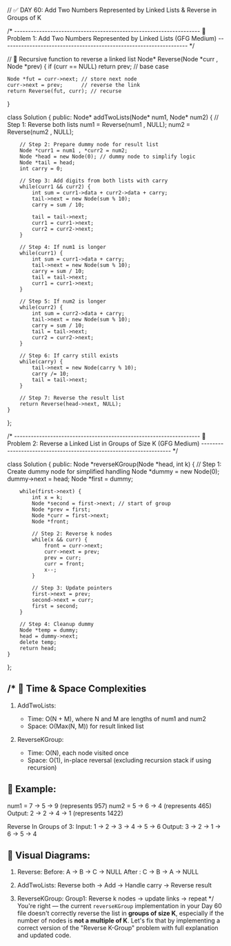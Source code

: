 // ✅ DAY 60: Add Two Numbers Represented by Linked Lists & Reverse in Groups of K

/* -------------------------------------------------------------------
   🧠 Problem 1: Add Two Numbers Represented by Linked Lists (GFG Medium)
   ------------------------------------------------------------------- */

// 🔁 Recursive function to reverse a linked list
Node* Reverse(Node *curr , Node *prev) {
    if (curr == NULL) return prev; // base case

    Node *fut = curr->next; // store next node
    curr->next = prev;      // reverse the link
    return Reverse(fut, curr); // recurse
}

class Solution {
  public:
    Node* addTwoLists(Node* num1, Node* num2) {
        // Step 1: Reverse both lists
        num1 = Reverse(num1 , NULL);
        num2 = Reverse(num2 , NULL);

        // Step 2: Prepare dummy node for result list
        Node *curr1 = num1 , *curr2 = num2;
        Node *head = new Node(0); // dummy node to simplify logic
        Node *tail = head;
        int carry = 0;

        // Step 3: Add digits from both lists with carry
        while(curr1 && curr2) {
            int sum = curr1->data + curr2->data + carry;
            tail->next = new Node(sum % 10);
            carry = sum / 10;

            tail = tail->next;
            curr1 = curr1->next;
            curr2 = curr2->next;
        }

        // Step 4: If num1 is longer
        while(curr1) {
            int sum = curr1->data + carry;
            tail->next = new Node(sum % 10);
            carry = sum / 10;
            tail = tail->next;
            curr1 = curr1->next;
        }

        // Step 5: If num2 is longer
        while(curr2) {
            int sum = curr2->data + carry;
            tail->next = new Node(sum % 10);
            carry = sum / 10;
            tail = tail->next;
            curr2 = curr2->next;
        }

        // Step 6: If carry still exists
        while(carry) {
            tail->next = new Node(carry % 10);
            carry /= 10;
            tail = tail->next;
        }

        // Step 7: Reverse the result list
        return Reverse(head->next, NULL);
    }
};

/* -------------------------------------------------------------------
   🧠 Problem 2: Reverse a Linked List in Groups of Size K (GFG Medium)
   ------------------------------------------------------------------- */

class Solution {
  public:
    Node *reverseKGroup(Node *head, int k) {
        // Step 1: Create dummy node for simplified handling
        Node *dummy = new Node(0);
        dummy->next = head;
        Node *first = dummy;

        while(first->next) {
            int x = k;
            Node *second = first->next; // start of group
            Node *prev = first;
            Node *curr = first->next;
            Node *front;

            // Step 2: Reverse k nodes
            while(x && curr) {
                front = curr->next;
                curr->next = prev;
                prev = curr;
                curr = front;
                x--;
            }

            // Step 3: Update pointers
            first->next = prev;
            second->next = curr;
            first = second;
        }

        // Step 4: Cleanup dummy
        Node *temp = dummy;
        head = dummy->next;
        delete temp;
        return head;
    }
};

/*
🧮 Time & Space Complexities
----------------------------
1. AddTwoLists:
   - Time: O(N + M), where N and M are lengths of num1 and num2
   - Space: O(Max(N, M)) for result linked list

2. ReverseKGroup:
   - Time: O(N), each node visited once
   - Space: O(1), in-place reversal (excluding recursion stack if using recursion)

🧪 Example:
----------
num1 = 7 -> 5 -> 9 (represents 957)
num2 = 5 -> 6 -> 4 (represents 465)
Output: 2 -> 2 -> 4 -> 1 (represents 1422)

Reverse In Groups of 3:
Input: 1 -> 2 -> 3 -> 4 -> 5 -> 6
Output: 3 -> 2 -> 1 -> 6 -> 5 -> 4

🧠 Visual Diagrams:
-------------------
1. Reverse:
   Before: A -> B -> C -> NULL
   After : C -> B -> A -> NULL

2. AddTwoLists:
   Reverse both → Add → Handle carry → Reverse result

3. ReverseKGroup:
   Group1: Reverse k nodes → update links → repeat
*/
You're right — the current `reverseKGroup` implementation in your Day 60 file doesn't correctly reverse the list in **groups of size K**, especially if the number of nodes is **not a multiple of K**. Let's fix that by implementing a correct version of the "Reverse K-Group" problem with full explanation and updated code.



